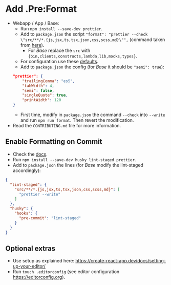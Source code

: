 # Add .Pre:Format

- Webapp / App / Base:
  - Run `npm install --save-dev prettier`.
  - Add to `package.json` the script `"format": "prettier --check \"src/**/*.{js,jsx,ts,tsx,json,css,scss,md}\"",` (command taken from [here](https://create-react-app.dev/docs/setting-up-your-editor/#formatting-code-automatically)).
    - For *Base* replace the `src` with `{bin,clients,constructs,lambda,lib,mocks,types}`.
  - For configuration use these [defaults](https://prettier.io/docs/en/configuration.html).
  - Add to `package.json` the config (for *Base* it should be `"semi": true`):
  ```json
  "prettier": {
      "trailingComma": "es5",
      "tabWidth": 4,
      "semi": false,
      "singleQuote": true,
      "printWidth": 120
  }
  ```
  - First time, modify in `package.json` the command `--check` into `--write` and run `npm run format`. Then revert the modification.
- Read the `CONTRIBUTING.md` file for more information.

## Enable Formatting on Commit

- Check the [docs](https://create-react-app.dev/docs/setting-up-your-editor/#formatting-code-automatically).
- Run `npm install --save-dev husky lint-staged prettier`.
- Add to `package.json` the lines (for *Base* modify the lint-staged accordingly):
```json
{
  "lint-staged": {
    "src/**/*.{js,jsx,ts,tsx,json,css,scss,md}": [
      "prettier --write"
    ]
  },
  "husky": {
    "hooks": {
      "pre-commit": "lint-staged"
    }
  }
}
```

## Optional extras

- Use setup as explained here: https://create-react-app.dev/docs/setting-up-your-editor/
- Run `touch .editorconfig` (see editor configuration https://editorconfig.org).
